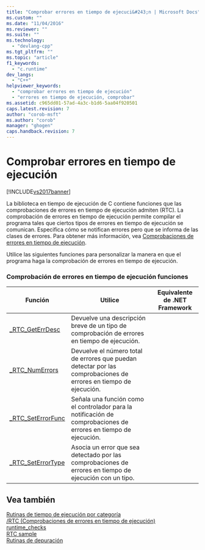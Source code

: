 ```yaml
---
title: "Comprobar errores en tiempo de ejecuci&#243;n | Microsoft Docs"
ms.custom: ""
ms.date: "11/04/2016"
ms.reviewer: ""
ms.suite: ""
ms.technology: 
  - "devlang-cpp"
ms.tgt_pltfrm: ""
ms.topic: "article"
f1_keywords: 
  - "c.runtime"
dev_langs: 
  - "C++"
helpviewer_keywords: 
  - "comprobar errores en tiempo de ejecución"
  - "errores en tiempo de ejecución, comprobar"
ms.assetid: c965dd01-57ad-4a3c-b1d6-5aa04f920501
caps.latest.revision: 7
author: "corob-msft"
ms.author: "corob"
manager: "ghogen"
caps.handback.revision: 7
---
```

# Comprobar errores en tiempo de ejecuci&#243;n
[!INCLUDE[vs2017banner](../assembler/inline/includes/vs2017banner.md)]

La biblioteca en tiempo de ejecución de C contiene funciones que las comprobaciones de errores en tiempo de ejecución admiten \(RTC\).  La comprobación de errores en tiempo de ejecución permite compilar el programa tales que ciertos tipos de errores en tiempo de ejecución se comunican.  Especifica cómo se notifican errores pero que se informa de las clases de errores.  Para obtener más información, vea [Comprobaciones de errores en tiempo de ejecución](../Topic/How%20to:%20Use%20Native%20Run-Time%20Checks.md).  
  
 Utilice las siguientes funciones para personalizar la manera en que el programa haga la comprobación de errores en tiempo de ejecución.  
  
### Comprobación de errores en tiempo de ejecución funciones  
  
|Función|Utilice|Equivalente de .NET Framework|  
|-------------|-------------|-----------------------------------|  
|[\_RTC\_GetErrDesc](../c-runtime-library/reference/rtc-geterrdesc.md)|Devuelve una descripción breve de un tipo de comprobación de errores en tiempo de ejecución.||  
|[\_RTC\_NumErrors](../c-runtime-library/reference/rtc-numerrors.md)|Devuelve el número total de errores que puedan detectar por las comprobaciones de errores en tiempo de ejecución.||  
|[\_RTC\_SetErrorFunc](../c-runtime-library/reference/rtc-seterrorfunc.md)|Señala una función como el controlador para la notificación de comprobaciones de errores en tiempo de ejecución.||  
|[\_RTC\_SetErrorType](../c-runtime-library/reference/rtc-seterrortype.md)|Asocia un error que sea detectado por las comprobaciones de errores en tiempo de ejecución con un tipo.||  
  
## Vea también  
 [Rutinas de tiempo de ejecución por categoría](../c-runtime-library/run-time-routines-by-category.md)   
 [\/RTC \(Comprobaciones de errores en tiempo de ejecución\)](../build/reference/rtc-run-time-error-checks.md)   
 [runtime\_checks](../preprocessor/runtime-checks.md)   
 [RTC sample](http://msdn.microsoft.com/es-es/b3415b09-f6fd-43dc-8c02-9a910bc2574e)   
 [Rutinas de depuración](../c-runtime-library/debug-routines.md)